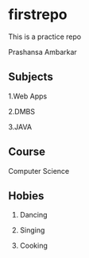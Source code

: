 # firstrepo
This is a practice repo

Prashansa Ambarkar
## Subjects
1.Web Apps

2.DMBS

3.JAVA

## Course 
Computer Science

## Hobies
1. Dancing 

2. Singing 

3. Cooking


